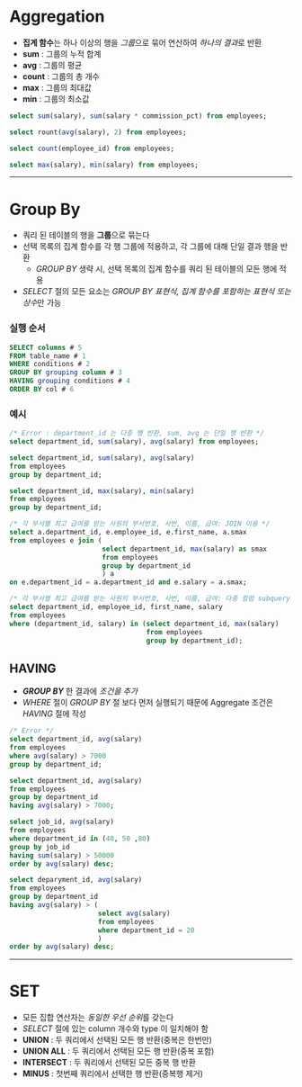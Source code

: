 # Aggregation
* **집계 함수**는 하나 이상의 행을 *그룹*으로 묶어 연산하여 *하나의 결과*로 반환
* **sum** : 그룹의 누적 합계
* **avg** : 그룹의 평균
* **count** : 그룹의 총 개수
* **max** : 그룹의 최대값
* **min** : 그룹의 최소값

```sql
select sum(salary), sum(salary * commission_pct) from employees;

select rount(avg(salary), 2) from employees;

select count(employee_id) from employees;

select max(salary), min(salary) from employees;
```

---

# Group By
* 쿼리 된 테이블의 행을 **그룹**으로 묶는다
* 선택 목록의 집계 함수를 각 행 그룹에 적용하고, 각 그룹에 대해 단일 결과 행을 반환
  * *GROUP BY* 생략 시, 선택 목록의 집계 함수를 쿼리 된 테이블의 모든 행에 적용
* *SELECT* 절의 모든 요소는 *GROUP BY 표현식, 집계 함수를 포함하는 표현식 또는 상수*만 가능

### 실행 순서
```sql
SELECT columns # 5
FROM table_name # 1
WHERE conditions # 2
GROUP BY grouping column # 3
HAVING grouping conditions # 4
ORDER BY col # 6
```

### 예시
```sql
/* Error : department_id 는 다중 행 반환, sum, avg 는 단일 행 반환 */
select department_id, sum(salary), avg(salary) from employees;

select department_id, sum(salary), avg(salary)
from employees
group by department_id;

select department_id, max(salary), min(salary)
from employees
group by department_id;

/* 각 부서별 최고 급여를 받는 사원의 부서번호, 사번, 이름, 급여: JOIN 이용 */
select a.department_id, e.employee_id, e.first_name, a.smax
from employees e join (
                       select department_id, max(salary) as smax
                       from employees
                       group by department_id
                       ) a
on e.department_id = a.department_id and e.salary = a.smax;

/* 각 부서별 최고 급여를 받는 사원의 부서번호, 사번, 이름, 급여: 다중 컬럼 subquery 이용 */
select department_id, employee_id, first_name, salary
from employees
where (department_id, salary) in (select department_id, max(salary)
                                  from employees
                                  group by department_id);
```

## HAVING
* ***GROUP BY*** 한 결과에 *조건을 추가*
* *WHERE* 절이 *GROUP BY* 절 보다 먼저 실행되기 때문에 Aggregate 조건은 *HAVING* 절에 작성

```sql
/* Error */
select department_id, avg(salary)
from employees
where avg(salary) > 7000
group by department_id;

select department_id, avg(salary)
from employees
group by department_id
having avg(salary) > 7000;

select job_id, avg(salary)
from employees
where department_id in (40, 50 ,80)
group by job_id
having sum(salary) > 50000
order by avg(salary) desc;

select deparyment_id, avg(salary)
from employees
group by department_id
having avg(salary) > (
                      select avg(salary)
                      from employees
                      where department_id = 20
                      )
order by avg(salary) desc;
```

---

# SET
* 모든 집합 연산자는 *동일한 우선 순위*를 갖는다
* *SELECT* 절에 있는 column 개수와 type 이 일치해야 함
* **UNION** : 두 쿼리에서 선택된 모든 행 반환(중복은 한번만)
* **UNION ALL** : 두 쿼리에서 선택된 모든 행 반환(중복 포함)
* **INTERSECT** : 두 쿼리에서 선택된 모든 중복 행 반환
* **MINUS** : 첫번째 쿼리에서 선택한 행 반환(중복행 제거)
